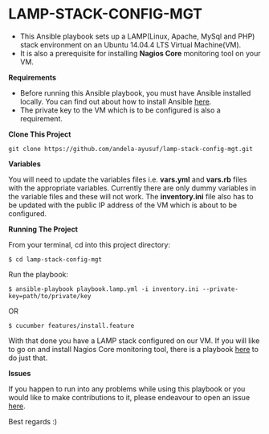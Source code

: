 # LAMP-STACK-CONFIG-MGT
- This Ansible playbook sets up a LAMP(Linux, Apache, MySql and PHP) stack environment on an Ubuntu 14.04.4 LTS Virtual Machine(VM).
- It is also a prerequisite for installing **Nagios Core** monitoring tool on your VM.


**Requirements**

- Before running this Ansible playbook, you must have Ansible installed locally. You can find out about how to install Ansible [here](http://docs.ansible.com/ansible/intro_installation.html).
- The private key to the VM which is to be configured is also a requirement.


**Clone This Project**
```
git clone https://github.com/andela-ayusuf/lamp-stack-config-mgt.git
```

**Variables**

You will need to update the variables files i.e. **vars.yml** and **vars.rb** files with the appropriate variables. Currently there are only dummy variables in the variable files and these will not work. The **inventory.ini** file also has to be updated with the public IP address of the VM which is about to be configured.


**Running The Project**

From your terminal, cd into this project directory:

```
$ cd lamp-stack-config-mgt
```
Run the playbook:
```
$ ansible-playbook playbook.lamp.yml -i inventory.ini --private-key=path/to/private/key
```
OR
```
$ cucumber features/install.feature
```

With that done you have a LAMP stack configured on our VM. If you will like to go on and install Nagios Core monitoring tool, there is a playbook [here](https://github.com/andela-ayusuf/nagios-ansible) to do just that.

**Issues**

If you happen to run into any problems while using this playbook or you would like to make contributions to it, please endeavour to open an issue [here](https://github.com/andela-ayusuf/nagios-ansible-remote/issues).

Best regards :)